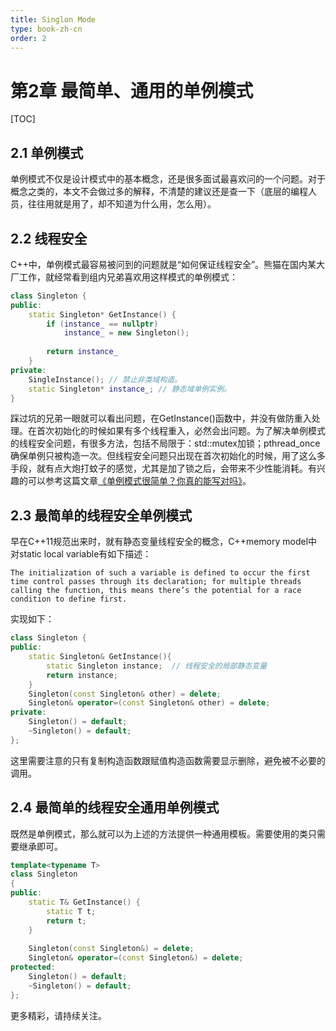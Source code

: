 ```yaml
---
title: Singlon Mode
type: book-zh-cn
order: 2
---
```


# 第2章 最简单、通用的单例模式

[TOC]

## 2.1 单例模式
单例模式不仅是设计模式中的基本概念，还是很多面试最喜欢问的一个问题。对于概念之类的，本文不会做过多的解释，不清楚的建议还是查一下（底层的编程人员，往往用就是用了，却不知道为什么用，怎么用）。

## 2.2 线程安全
C++中，单例模式最容易被问到的问题就是“如何保证线程安全”。熊猫在国内某大厂工作，就经常看到组内兄弟喜欢用这样模式的单例模式：
```C++
class Singleton {
public:
    static Singleton* GetInstance() {
        if (instance_ == nullptr)
            instance_ = new Singleton();
        
        return instance_
    }
private:
    SingleInstance(); // 禁止非类域构造。
    static Singleton* instance_; // 静态域单例实例。
}
```
踩过坑的兄弟一眼就可以看出问题，在GetInstance()函数中，并没有做防重入处理。在首次初始化的时候如果有多个线程重入，必然会出问题。为了解决单例模式的线程安全问题，有很多方法，包括不局限于：std::mutex加锁；pthread_once确保单例只被构造一次。但线程安全问题只出现在首次初始化的时候，用了这么多手段，就有点大炮打蚊子的感觉，尤其是加了锁之后，会带来不少性能消耗。有兴趣的可以参考这篇文章[《单例模式很简单？你真的能写对吗》](https://mp.weixin.qq.com/s?__biz=MzI2OTA3NTk3Ng==&mid=2649285320&idx=1&sn=96bd11cf524606f2bbb09ae1cf5df3ca&chksm=f2f991afc58e18b93e37c0a45a81cd47a7440cac2a43cab7aabf6b8525c72fcd4c9d4b3eaba8&scene=21#wechat_redirect)。

## 2.3 最简单的线程安全单例模式
早在C++11规范出来时，就有静态变量线程安全的概念，C++memory model中对static local variable有如下描述：

`The initialization of such a variable is defined to occur the first time control passes through its declaration; for multiple threads calling the function, this means there’s the potential for a race condition to define first.`

实现如下：
```C++
class Singleton {
public:
    static Singleton& GetInstance(){
        static Singleton instance;  // 线程安全的局部静态变量
        return instance;
    }
    Singleton(const Singleton& other) = delete;
    Singleton& operator=(const Singleton& other) = delete;
private:
    Singleton() = default;
    ~Singleton() = default;
};
```
这里需要注意的只有复制构造函数跟赋值构造函数需要显示删除，避免被不必要的调用。

## 2.4 最简单的线程安全通用单例模式
既然是单例模式，那么就可以为上述的方法提供一种通用模板。需要使用的类只需要继承即可。
```C++
template<typename T>
class Singleton
{
public:
    static T& GetInstance() {
        static T t;
        return t;
    }
    
    Singleton(const Singleton&) = delete; 
    Singleton& operator=(const Singleton&) = delete; 
protected:
    Singleton() = default;
    ~Singleton() = default;
};
```

更多精彩，请持续关注。